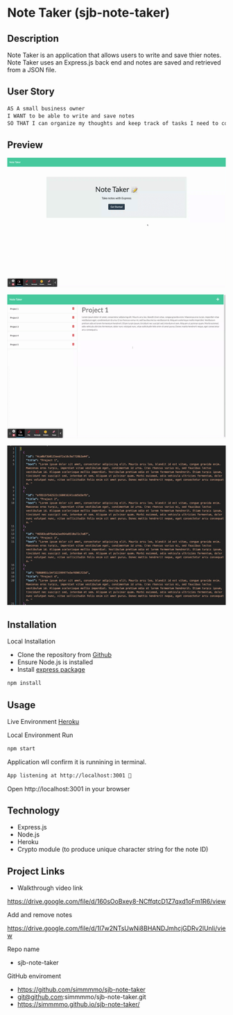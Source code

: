 # Note Taker (sjb-note-taker)

##  Description

Note Taker is an application that allows users to write and save thier notes. Note Taker uses an Express.js back end and notes are saved and retrieved from a JSON file. 

## User Story

```md
AS A small business owner
I WANT to be able to write and save notes
SO THAT I can organize my thoughts and keep track of tasks I need to complete
```

## Preview 

![exampleOfUsingNoteTaker](./assets/Note%20Taker.gif)

![exampleOfAddingAndDeleting](./assets/Note-Taker-Add-Remove-Notes.gif)

![exampleOfJSON](./assets/JSON-DB-Example.jpg)

## Installation 

Local Installation
* Clone the repository from [Github](git@github.com:simmmmo/sjb-note-taker.git)
* Ensure Node.js is installed
* Install [express package](https://www.npmjs.com/package/express)
```bash
npm install
```

## Usage 

Live Environment 
[Heroku](https://sjb-note-taker.herokuapp.com/)

Local Environment 
Run 
```bash
npm start
```

Application wll confirm it is runnining in terminal. 
```bash
App listening at http://localhost:3001 🚀
```

Open http://localhost:3001 in your browser


## Technology 
* Express.js 
* Node.js
* Heroku
* Crypto module (to produce unique character string for the note ID)


## Project Links

* Walkthrough video link

https://drive.google.com/file/d/160sOoBxey8-NCffqtcD1Z7qxd1oFm1R6/view

Add and remove notes

https://drive.google.com/file/d/1I7w2NTsUwNi8BHANDJmhcjGDRv2lUnIi/view


Repo name

* sjb-note-taker 

GitHub enviroment

* https://github.com/simmmmo/sjb-note-taker
* git@github.com:simmmmo/sjb-note-taker.git
* https://simmmmo.github.io/sjb-note-taker/

